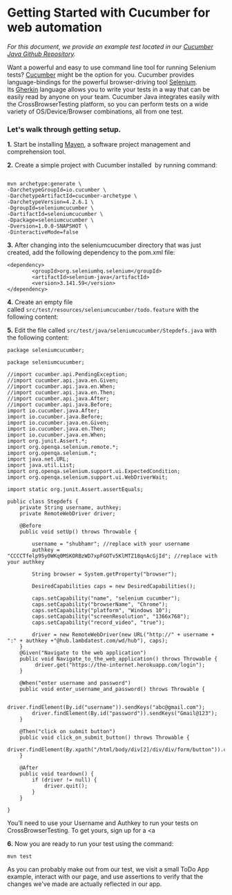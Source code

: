 <h1><strong>Getting Started with Cucumber for web automation</strong></h1>
<em>For this document, we provide an example test located in our <a href="https://github.com/crossbrowsertesting/selenium-cucumber-java">Cucumber Java Github Repository</a>.</em>

Want a powerful and easy to use command line tool for running Selenium tests? <a href="https://github.com/cucumber/cucumber-js">Cucumber</a> might be the option for you. Cucumber provides language-bindings for the powerful browser-driving tool <a href="http://www.seleniumhq.org/docs/" rel="nofollow">Selenium</a>. Its <a href="https://docs.cucumber.io/gherkin/" rel="nofollow">Gherkin</a> language allows you to write your tests in a way that can be easily read by anyone on your team. Cucumber Java integrates easily with the CrossBrowserTesting platform, so you can perform tests on a wide variety of OS/Device/Browser combinations, all from one test.
<h3>Let's walk through getting setup.</h3>
<strong>1.</strong> Start be installing <a href="https://maven.apache.org/download.cgi">Maven</a>, a software project management and comprehension tool.

<strong>2.</strong> Create a simple project with Cucumber installed  by running command:
<pre><code>
mvn archetype:generate \
-DarchetypeGroupId=io.cucumber \
-DarchetypeArtifactId=cucumber-archetype \
-DarchetypeVersion=4.2.6.1 \
-DgroupId=seleniumcucumber \
-DartifactId=seleniumcucumber \
-Dpackage=seleniumcucumber \
-Dversion=1.0.0-SNAPSHOT \
-DinteractiveMode=false
</code></pre>
<strong>3.</strong> After changing into the seleniumcucumber directory that was just created, add the following dependency to the pom.xml file:
<pre><code>&lt;dependency&gt;
        &lt;groupId&gt;org.seleniumhq.selenium&lt;/groupId&gt;
        &lt;artifactId&gt;selenium-java&lt;/artifactId&gt;
        &lt;version&gt;3.141.59&lt;/version&gt;
&lt;/dependency&gt;  
</code></pre>
<strong>4.</strong> Create an empty file called <span class="text-java"><code>src/test/resources/seleniumcucumber/todo.feature</code></span> with the following content:

<strong>5.</strong> Edit the file called <span class="text-java"><code>src/test/java/seleniumcucumber/Stepdefs.java</code></span> with the following content:
<pre><code>package seleniumcucumber;

package seleniumcucumber;

//import cucumber.api.PendingException;
//import cucumber.api.java.en.Given;
//import cucumber.api.java.en.When;
//import cucumber.api.java.en.Then;
//import cucumber.api.java.After;
//import cucumber.api.java.Before;
import io.cucumber.java.After;
import io.cucumber.java.Before;
import io.cucumber.java.en.Given;
import io.cucumber.java.en.Then;
import io.cucumber.java.en.When;
import org.junit.Assert.*;
import org.openqa.selenium.remote.*;
import org.openqa.selenium.*;
import java.net.URL;
import java.util.List;
import org.openqa.selenium.support.ui.ExpectedCondition;
import org.openqa.selenium.support.ui.WebDriverWait;

import static org.junit.Assert.assertEquals;

public class Stepdefs {
    private String username, authkey;
    private RemoteWebDriver driver;

    @Before
    public void setUp() throws Throwable {

        username = "shubhamr"; //replace with your username
        authkey = "CCCCTfelp95y0WKq0MSKORBzWD7xpFGOTv5KlMTZ18qnAcGjId"; //replace with your authkey

        String browser = System.getProperty("browser");

        DesiredCapabilities caps = new DesiredCapabilities();
        
        caps.setCapability("name", "selenium cucumber");
        caps.setCapability("browserName", "Chrome");
        caps.setCapability("platform", "Windows 10");
        caps.setCapability("screenResolution", "1366x768");
        caps.setCapability("record_video", "true");

        driver = new RemoteWebDriver(new URL("http://" + username + ":" + authkey +"@hub.lambdatest.com/wd/hub"), caps);
    }
    @Given("Navigate to the web application")
    public void Navigate_to_the_web_application() throws Throwable {
         driver.get("https://the-internet.herokuapp.com/login");
    }

    @When("enter username and password")
    public void enter_username_and_password() throws Throwable {

        driver.findElement(By.id("username")).sendKeys("abc@gmail.com");
        driver.findElement(By.id("password")).sendKeys("Gmail@123");
    }

    @Then("click on submit button")
    public void click_on_submit_button() throws Throwable {
        driver.findElement(By.xpath("/html/body/div[2]/div/div/form/button")).click();
    }

    @After
    public void teardown() {
        if (driver != null) {
            driver.quit();
        }
    }

}
</code></pre>
<div class="blue-alert">

You’ll need to use your Username and Authkey to run your tests on CrossBrowserTesting. To get yours, sign up for a <a 
</div>
<strong>6.</strong> Now you are ready to run your test using the command:
<pre><code>mvn test</code></pre>
As you can probably make out from our test, we visit a small ToDo App example, interact with our page, and use assertions to verify that the changes we've made are actually reflected in our app.

